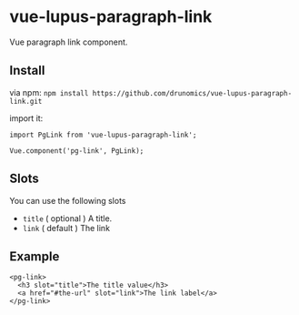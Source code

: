 # vue-lupus-paragraph-link
Vue paragraph link component.



## Install

via npm:
`npm install https://github.com/drunomics/vue-lupus-paragraph-link.git`


import it:

```
import PgLink from 'vue-lupus-paragraph-link';

Vue.component('pg-link', PgLink);
```

## Slots
You can use the following slots

- `title` ( optional )
  A title.
- `link` ( default )
  The link

## Example
```
<pg-link>
  <h3 slot="title">The title value</h3>
  <a href="#the-url" slot="link">The link label</a>
</pg-link>
```
